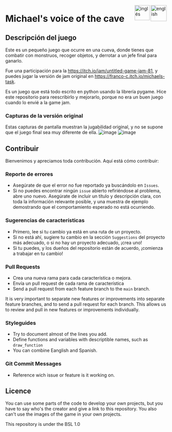 [<img align="right" src="https://upload.wikimedia.org/wikipedia/commons/thumb/7/7c/Spain_flag_icon.svg/1200px-Spain_flag_icon.svg.png" alt="english" width="50"/>](https://github.com/Franco432/Michaels-voice-of-the-cave/blob/Readme-en-espa%C3%B1ol/README_es.md)
[<img align="right" src="https://assets.stickpng.com/images/580b585b2edbce24c47b2836.png" alt="inglés" width="47"/>](https://github.com/Franco432/Michaels-voice-of-the-cave/blob/Readme-en-espa%C3%B1ol/README.md)

# Michael's voice of the cave

## Descripción del juego
Este es un pequeño juego que ocurre en una cueva, donde tienes que combatir con monstruos, recoger objetos, y derrotar a un jefe final para ganarlo.

Fue una participación para la https://itch.io/jam/untitled-game-jam-81, y puedes jugar la versión de jam original en https://franco-c.itch.io/michaels-task.

Es un juego que está todo escrito en python usando la librería pygame.
Hice este repositorio para reescribirlo y mejorarlo, porque no era un buen juego cuando lo envié a la game jam.

### Capturas de la versión original
Estas capturas de pantalla muestran la jugabilidad original, y no se supone que el juego final sea muy diferente de ella.
![image](https://github.com/Franco432/Michaels-voice-of-the-cave/assets/136395227/351a35a4-2ac9-4db2-ac8a-bb1b1de8d965)
![image](https://github.com/Franco432/Michaels-voice-of-the-cave/assets/136395227/8254733a-e7f8-4807-92ed-02411bfcb7d5)

## Contribuir
Bienvenimos y apreciamos toda contribución. Aquí está cómo contribuir:

### Reporte de errores

- Asegúrate de que el error no fue reportado ya buscándolo en `Issues`.
- Si no puedes encontrar ningún `issue` abierto refiriéndose al problema, abre uno nuevo. Asegúrate de incluir un título y descripción clara, con toda la información relevante posible, y una muestra de ejemplo demostrando que el comportamiento esperado no está ocurriendo.

### Sugerencias de características

- Primero, lee si tu cambio ya está en una ruta de un proyecto.
- Si no está ahí, sugiere tu cambio en la sección `Suggestions` del proyecto más adecuado, o si no hay un proyecto adecuado, ¡crea uno!
- Si tu puedes, y los dueños del repositorio están de acuerdo, ¡comienza a trabajar en tu cambio!

### Pull Requests

- Crea una nueva rama para cada característica o mejora.
- Envía un pull request de cada rama de característica
- Send a pull request from each feature branch to the `main` branch.

It is very important to separate new features or improvements into separate feature branches, and to send a pull request for each branch. This allows us to review and pull in new features or improvements individually.

### Styleguides
- Try to document almost of the lines you add.
- Define functions and variables with descriptible names, such as `draw_function`
- You can combine Eanglish and Spanish.

### Git Commit Messages
- Reference wich issue or feature is it working on.

## Licence
You can use some parts of the code to develop your own projects, but you have to say who's the creator and give a link to this repository.
You also can't use the images of the game in your own projects.

This repository is under the BSL 1.0
